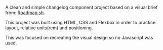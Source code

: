 A clean and simple changelog component project based on a visual brief from:
[Roadmap.sh](https://roadmap.sh/projects/changelog-).

This project was built using HTML, CSS and Flexbox in order to practice layout, 
relative units(rem) and positioning.

This was focused on recreating the visual design so no Javascript was used.

